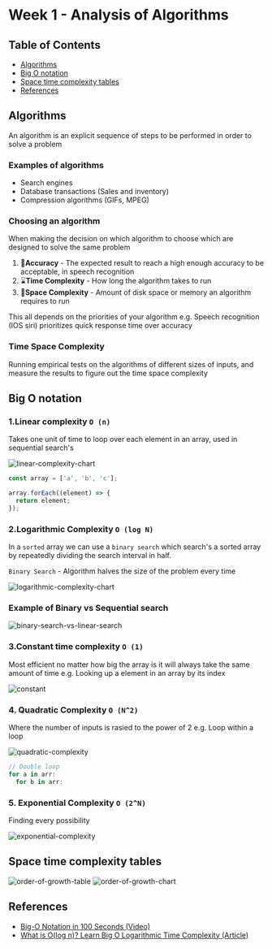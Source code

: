 # Week 1 - Analysis of Algorithms

## Table of Contents

- [Algorithms](#Algorithms)
- [Big O notation](#Big%20O%20notation)
- [Space time complexity tables](#Space%20time%20complexity%20tables)
- [References](#References)

## Algorithms

An algorithm is an explicit sequence of steps to be
performed in order to solve a problem

### Examples of algorithms

- Search engines
- Database transactions (Sales and inventory)
- Compression algorithms (GIFs, MPEG)

### Choosing an algorithm

When making the decision on which algorithm to choose which are designed to solve the same problem

1. 🎯**Accuracy** - The expected result to reach a high enough accuracy to be acceptable, in speech recognition
2. ⌛**Time Complexity** - How long the algorithm takes to run
3. 💾**Space Complexity** - Amount of disk space or memory an algorithm requires to run

This all depends on the priorities of your algorithm e.g. Speech recognition (IOS siri) prioritizes quick response time over accuracy

### Time Space Complexity

Running empirical tests on the algorithms of different sizes of inputs, and measure the results to figure out the time space complexity

## Big O notation

### 1.Linear complexity `O (n)`

Takes one unit of time to loop over each element in an array, used in sequential search's

![linear-complexity-chart](images/linear-complexity.png)

```javascript
const array = ['a', 'b', 'c'];

array.forEach((element) => {
  return element;
});
```

### 2.Logarithmic Complexity `O (log N)`

In a `sorted` array we can use a `binary search` which search's a sorted array by repeatedly dividing the search interval in half.

`Binary Search` - Algorithm halves the size of the problem every time

![logarithmic-complexity-chart](images/logarithmic-complexity.png)

### Example of Binary vs Sequential search

![binary-search-vs-linear-search](images/binary-search-vs-linear-search.gif)

### 3.Constant time complexity `O (1)`

Most efficient no matter how big the array is it will always take the same amount of time
e.g. Looking up a element in an array by its index

![constant](images/constant.png)

### 4. Quadratic Complexity `O (N^2)`

Where the number of inputs is rasied to the power of 2 e.g. Loop within a loop

![quadratic-complexity](images/quadratic-complexity.png)

```javascript
// Double loop
for a in arr:
  for b in arr:
```

### 5. Exponential Complexity `O (2^N)`

Finding every possibility

![exponential-complexity](images/exponential-complexity.png)

## Space time complexity tables

![order-of-growth-table](images/order-of-growth.png)
![order-of-growth-chart](images/order-of-growth-chart.png)

## References

- [Big-O Notation in 100 Seconds (Video)](https://www.youtube.com/watch?v=g2o22C3CRfU)
- [What is O(log n)? Learn Big O Logarithmic Time Complexity (Article)](https://dev.to/nielsenjared/big-o-logarithmic-time-complexity-gng)
